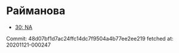# Райманова
- [30: NA](30.md)

Commit: 48d07bf1d7ac24ffc14dc7f9504a4b77ee2ee219
 fetched at: 20201121-000247
